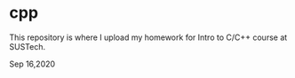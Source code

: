 # cpp
This repository is where I upload my homework for Intro to C/C++ course at SUSTech.

Sep 16,2020

